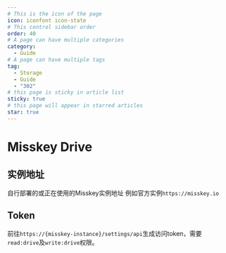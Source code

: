 ```yaml
---
# This is the icon of the page
icon: iconfont icon-state
# This control sidebar order
order: 40
# A page can have multiple categories
category:
  - Guide
# A page can have multiple tags
tag:
  - Storage
  - Guide
  - "302"
# this page is sticky in article list
sticky: true
# this page will appear in starred articles
star: true
---
```


# Misskey Drive

## 实例地址

自行部署的或正在使用的Misskey实例地址
例如官方实例`https://misskey.io`

## Token

前往`https://{misskey-instance}/settings/api`生成访问token，需要`read:drive`及`write:drive`权限。
